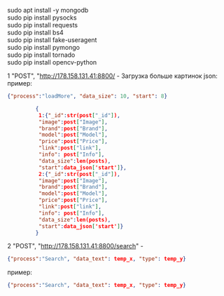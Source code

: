 sudo apt install -y mongodb <br/>
sudo pip install pysocks <br/>
sudo pip install requests <br/>
sudo pip install bs4 <br/>
sudo pip install fake-useragent <br/>
sudo pip install pymongo <br/>
sudo pip install tornado <br/>
sudo pip install opencv-python <br/>

1 "POST", "http://178.158.131.41:8800/ - Загрузка больше картинок json: <br/>
пример:
```json
{"process":"loadMore", "data_size": 10, "start": 8}

         {
          1:{"_id":str(post["_id"]), 
          "image":post["Image"],
          "brand":post["Brand"], 
          "model":post["Model"],
          "price":post["Price"], 
          "link":post["link"],
          "info": post["Info"], 
          "data_size":len(posts),
          "start":data_json['start']},
          2:{"_id":str(post["_id"]), 
          "image":post["Image"],
          "brand":post["Brand"], 
          "model":post["Model"],
          "price":post["Price"], 
          "link":post["link"],
          "info": post["Info"], 
          "data_size":len(posts),
          "start":data_json['start']}
         }
```

2 "POST", "http://178.158.131.41:8800/search" - <br/>
```json
{"process":"Search", "data_text": temp_x, "type": temp_y} 
```
пример: 
```json
{"process":"Search", "data_text": temp_x, "type": temp_y}
```
